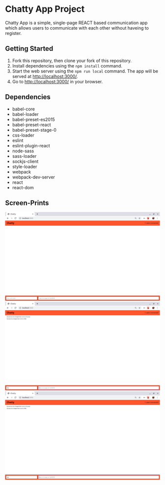 # Chatty App Project

Chatty App is a simple, single-page REACT based communication app which allows users to communicate with each other without haveing to register.

## Getting Started

1. Fork this repository, then clone your fork of this repository.
2. Install dependencies using the `npm install` command.
3. Start the web server using the `npm run local` command. The app will be served at <http://localhost:3000/>.
4. Go to <http://localhost:3000/> in your browser.

## Dependencies

- babel-core
- babel-loader
- babel-preset-es2015
- babel-preset-react
- babel-preset-stage-0
- css-loader
- eslint
- eslint-plugin-react
- node-sass
- sass-loader
- sockjs-client
- style-loader
- webpack
- webpack-dev-server
- react
- react-dom

## Screen-Prints

![Screen print for the homepage](https://github.com/samsarangi12/chatty-app/blob/master/docs/home_page.png)
![Screen print for change in user name](https://github.com/samsarangi12/chatty-app/blob/master/docs/user-name-change-notification.png)
![Screen print for multiple users exchanging messages](https://github.com/samsarangi12/chatty-app/blob/master/docs/user-name-change-notification.png)